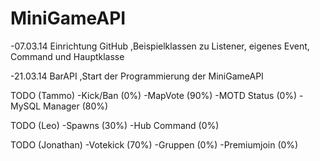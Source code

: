 MiniGameAPI
===========

-07.03.14
  Einrichtung GitHub
  ,Beispielklassen zu Listener, eigenes Event, Command und Hauptklasse
  
-21.03.14
  BarAPI
  ,Start der Programmierung der MiniGameAPI
  
  
  
  
TODO (Tammo)
-Kick/Ban (0%)
-MapVote  (90%)
-MOTD Status (0%)
-MySQL Manager (80%)

TODO (Leo)
-Spawns (30%)
-Hub Command (0%)

TODO (Jonathan)
-Votekick (70%)
-Gruppen (0%)
-Premiumjoin (0%)
